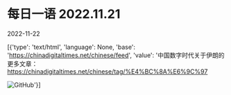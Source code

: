 # 每日一语 2022.11.21

2022-11-22

[{'type': 'text/html', 'language': None, 'base': 'https://chinadigitaltimes.net/chinese/feed', 'value': '中国数字时代关于伊朗的更多文章：https://chinadigitaltimes.net/chinese/tag/%E4%BC%8A%E6%9C%97

![GitHub](https://chinadigitaltimes.net/chinese/files/2022/11/image-1669097477259.png)'}]
